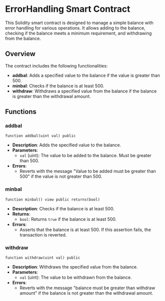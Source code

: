 
# ErrorHandling Smart Contract

This Solidity smart contract is designed to manage a simple balance with error handling for various operations. It allows adding to the balance, checking if the balance meets a minimum requirement, and withdrawing from the balance.

## Overview

The contract includes the following functionalities:

- **addbal**: Adds a specified value to the balance if the value is greater than 500.
- **minbal**: Checks if the balance is at least 500.
- **withdraw**: Withdraws a specified value from the balance if the balance is greater than the withdrawal amount.

## Functions

### addbal

```solidity
function addbal(uint val) public
```

- **Description**: Adds the specified value to the balance.
- **Parameters**: 
  - `val` (uint): The value to be added to the balance. Must be greater than 500.
- **Errors**: 
  - Reverts with the message "Value to be added must be greater than 500" if the value is not greater than 500.

### minbal

```solidity
function minbal() view public returns(bool)
```

- **Description**: Checks if the balance is at least 500.
- **Returns**: 
  - `bool`: Returns `true` if the balance is at least 500.
- **Errors**: 
  - Asserts that the balance is at least 500. If this assertion fails, the transaction is reverted.

### withdraw

```solidity
function withdraw(uint val) public
```

- **Description**: Withdraws the specified value from the balance.
- **Parameters**: 
  - `val` (uint): The value to be withdrawn from the balance.
- **Errors**: 
  - Reverts with the message "balance must be greater than withdraw amount" if the balance is not greater than the withdrawal amount.

